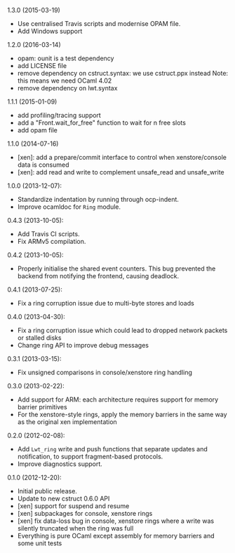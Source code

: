 1.3.0 (2015-03-19)
* Use centralised Travis scripts and modernise OPAM file.
* Add Windows support

1.2.0 (2016-03-14)
* opam: ounit is a test dependency
* add LICENSE file
* remove dependency on cstruct.syntax: we use cstruct.ppx instead
  Note: this means we need OCaml 4.02
* remove dependency on lwt.syntax

1.1.1 (2015-01-09)
* add profiling/tracing support
* add a "Front.wait_for_free" function to wait for n free slots
* add opam file

1.1.0 (2014-07-16)
* [xen]: add a prepare/commit interface to control when xenstore/console data is consumed
* [xen]: add read and write to complement unsafe_read and unsafe_write

1.0.0 (2013-12-07):
* Standardize indentation by running through ocp-indent.
* Improve ocamldoc for `Ring` module.

0.4.3 (2013-10-05):
* Add Travis CI scripts.
* Fix ARMv5 compilation.

0.4.2 (2013-10-05):
* Properly initialise the shared event counters. This bug prevented the
  backend from notifying the frontend, causing deadlock.

0.4.1 (2013-07-25):
* Fix a ring corruption issue due to multi-byte stores and loads

0.4.0 (2013-04-30):
* Fix a ring corruption issue which could lead to dropped network packets
  or stalled disks
* Change ring API to improve debug messages

0.3.1 (2013-03-15):
* Fix unsigned comparisons in console/xenstore ring handling

0.3.0 (2013-02-22):
* Add support for ARM: each architecture requires support for memory barrier primitives
* For the xenstore-style rings, apply the memory barriers in the same way as the original xen implementation

0.2.0 (2012-02-08):
* Add `Lwt_ring` write and push functions that separate updates and notification, to support fragment-based protocols.
* Improve diagnostics support.

0.1.0 (2012-12-20):
* Initial public release.
* Update to new cstruct 0.6.0 API
* [xen] support for suspend and resume
* [xen] subpackages for console, xenstore rings
* [xen] fix data-loss bug in console, xenstore rings where a write
  was silently truncated when the ring was full
* Everything is pure OCaml except assembly for memory barriers and
  some unit tests
